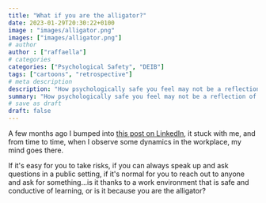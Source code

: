 ```yaml
---
title: "What if you are the alligator?"
date: 2023-01-29T20:30:22+0100
image : "images/alligator.png"
images: ["images/alligator.png"]
# author
author : ["raffaella"]
# categories
categories: ["Psychological Safety", "DEIB"]
tags: ["cartoons", "retrospective"]
# meta description
description: "How psychologically safe you feel may not be a reflection of how psicologically safe really is your work environment."
summary: "How psychologically safe you feel may not be a reflection of how psicologically safe really is your work environment."
# save as draft
draft: false
---
```

A few months ago I bumped into [this post on LinkedIn](https://www.linkedin.com/posts/dovtsal_psychologicalsafety-activity-6932884544886841344-ed9s), it stuck with me, and from time to time, when I observe some dynamics in the workplace, my mind goes there.

If it's easy for you to take risks, if you can always speak up and ask questions in a public setting, if it's normal for you to reach out to anyone and ask for something...is it thanks to a work environment that is safe and conductive of learning, or is it because you are the alligator?